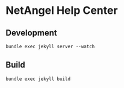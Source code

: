 # NetAngel Help Center

## Development

```
bundle exec jekyll server --watch
```

## Build

```
bundle exec jekyll build
```
